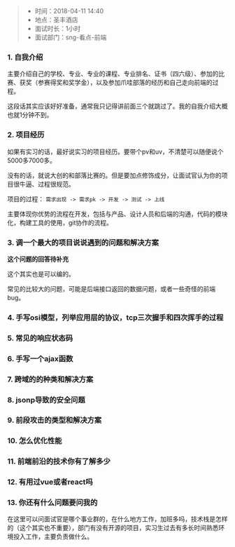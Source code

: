 > * 时间：2018-04-11 14:40
> * 地点：圣丰酒店
> * 面试时长：1小时
> * 面试部门：sng-看点-前端

### 1. 自我介绍
主要介绍自己的学校、专业、专业的课程、专业排名、证书（四六级）、参加的比赛、获奖（参赛得奖和奖学金），以及参加爪哇部落的经历和自己走向前端的过程。

这段话其实应该好好准备，通常我只记得讲前面三个就跳过了。我的自我介绍大概也就1分钟不到。

### 2. 项目经历
如果有实习的话，最好说实习的项目经历。要带个pv和uv，不清楚可以随便说个5000多7000多。

没有的话，就说大创的和部落比赛的。但是要加点修饰成分，让面试官认为你的项目很牛逼、过程很规范。

项目的过程：
`需求出现 -> 需求pk -> 开发 -> 测试 -> 上线`

主要体现你优势的流程在开发，包括与产品、设计人员和后端的沟通，代码的模块化，构建工具的使用，git协作的流程。

### 3. 调一个最大的项目说说遇到的问题和解决方案
**这个问题的回答待补充**

这个其实也是可以编的。

常见的比较大的问题，可能是后端接口返回的数据问题，或者一些奇怪的前端bug。

### 4. 手写osi模型，列举应用层的协议，tcp三次握手和四次挥手的过程

### 5. 常见的响应状态码

### 6. 手写一个ajax函数

### 7. 跨域的的种类和解决方案

### 8. jsonp导致的安全问题

### 9. 前段攻击的类型和解决方案

### 10. 怎么优化性能

### 11. 前端前沿的技术你有了解多少

### 12. 有用过vue或者react吗

### 13. 你还有什么问题要问我的
在这里可以问面试官是哪个事业群的，在什么地方工作，加班多吗，技术栈是怎样的（这个其实也不重要），部门有没有开源的项目，实习生过去有多长时间熟悉环境投入工作，主要负责做什么。